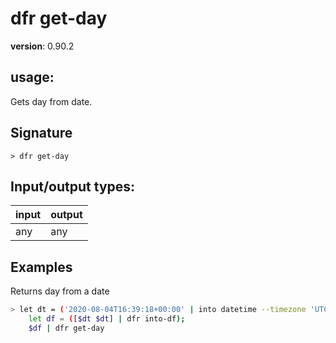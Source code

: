 # dfr get-day

**version**: 0.90.2

## **usage**:

Gets day from date.

## Signature

`> dfr get-day `

## Input/output types:

| input | output |
| ----- | ------ |
| any   | any    |

## Examples

Returns day from a date

```bash
> let dt = ('2020-08-04T16:39:18+00:00' | into datetime --timezone 'UTC');
    let df = ([$dt $dt] | dfr into-df);
    $df | dfr get-day
```

